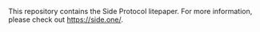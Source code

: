 This repository contains the Side Protocol litepaper. For more information, please check out https://side.one/.

